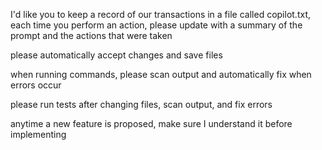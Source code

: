 I'd like you to keep a record of our transactions in a file called copilot.txt, each time you perform an action, please update with a summary of the prompt and the actions that were taken


please automatically accept changes and save files

when running commands, please scan output and automatically fix when errors occur

please run tests after changing files, scan output, and fix errors

anytime a new feature is proposed, make sure I understand it before implementing